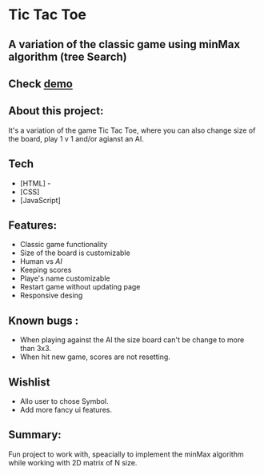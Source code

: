 # Tic Tac Toe  
##  A variation of the classic game using minMax algorithm (tree Search)

## Check [demo](https://jesus-fhz.github.io/tic-tac-toe/) 

## About this project:
It's a variation of the game Tic Tac Toe, where you can also change size of the board, play 1 v 1 and/or agianst an AI.

## Tech

- [HTML] -
- [CSS]
- [JavaScript]

## Features:
- Classic game functionality
- Size of the board is customizable
- Human vs *AI*
- Keeping scores
- Playe's name customizable
- Restart game without updating page
- Responsive desing


## Known bugs :
- When playing against the AI the size board can't be change to more than 3x3.
- When hit new game, scores are not resetting.


## Wishlist
- Allo user to chose Symbol.
- Add more fancy ui features. 


## Summary:
Fun project to work with, speacially to implement the minMax algorithm while working with 2D matrix of N size. 